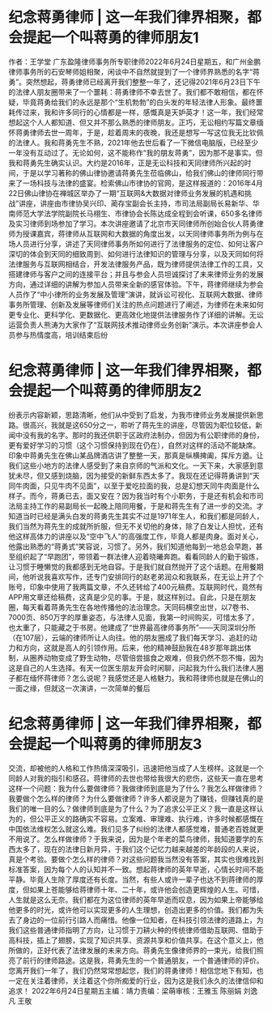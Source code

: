 # 纪念蒋勇律师 | 这一年我们律界相聚，都会提起一个叫蒋勇的律师朋友1

作者：王学堂 广东盈隆律师事务所专职律师2022年6月24日星期五，和广州金鹏律师事务所的石安琴师姐相聚，闲谈中不自然就提到了一个律师界熟悉的名字“蒋勇”。突然想起，蒋勇律师已经离开我们整整一年了，还记得2021年6月23日下午的法律人朋友圈带来了一个噩耗：蒋勇律师不幸去世了。我们都不敢相信，都在怀疑，毕竟蒋勇给我们的永远是那个“生机勃勃”的白头发的年轻法律人形象。最终噩耗传过来，我和许多同行的心情都是一样，感慨真是天妒英才！这一年，我们经常想起这个人人都知道、但又并不那么熟悉的律师朋友。正巧，无讼相约写篇文章缅怀蒋勇律师去世一周年，于是，趁着周末的夜晚，我还是想写一写这位我无比钦佩的法律人。我和蒋勇先生不熟，2021年他去世后看了一下微信电脑版，已经至少一年没有互动过了。无论如何，这不能称作“我的朋友蒋勇”，因为那不是事实。但我和蒋勇先生确实认识。大约是2016年，正是无讼科技和天同律师所兴起的时间，于是以学习著称的佛山律协邀请蒋勇先生莅临佛山，给我们佛山的律师同行带来了一场科技与法律的盛宴。检索佛山市律协的官网，是这样报道的：2016年4月22日佛山律协在禅城区举办了一期“互联网&大数据对律师业务发展的机遇和挑战”讲座，讲座由市律协吴兴印、蔺存宝副会长主持，市司法局副局长易新华、华南师范大学法学院副院长马栩生、市律协会长陈达成全程到会听课，650多名律师及实习律师到场参加了学习。本次讲座邀请了北京市天同律师所创始合伙人蒋勇律师为授课嘉宾，蒋律师从互联网和大数据的角度出发，以天同律师事务所为例与在场人员进行分享，讲述了天同律师事务所如何进行了法律服务的定位、如何让客户深切的体会到天同的细致周到、如何进行法律知识的管理与分享，以及天同如何将法律服务与互联网相结合，开发法律服务产品，既为律师提供法律工作的工具，又搭建律师与客户之间的连接平台；并且与参会人员坦诚探讨了未来律师业务的发展方向，通过详细的讲解为参加人员带来全新的感官体验。下午，蒋律师继续为参会人员作了“中小律所的业务发展及管理”演讲，就诉讼可视化、互联网大数据、律师事务所管理、创新及发展等律师们关注的热点问题进行了阐述，为律师在未来如何更专业化、更科学化、更数据化、更高效化地提供法律服务作了详细的讲解。无讼运营负责人熊涛为大家作了“互联网技术推动律师业务创新”演示。本次讲座参会人员参与热情度高，培训结束后纷

# 纪念蒋勇律师 | 这一年我们律界相聚，都会提起一个叫蒋勇的律师朋友2

纷表示内容新颖，思路清晰，他们从中受到了启发，为我市律师业务发展提供新思路。很高兴，我就是这650分之一，聆听了蒋先生的讲座，尽管因为职位较低，新闻中没有我的名字。那时的我还供职于区政府法制办，但因为有公职律师的身份，更有爱好学习的习惯（这个习惯保持到现在仍在），自然对这样的活动不能缺席。印象中蒋勇先生在佛山某品牌酒店讲了整整一天，那真是纵横捭阖，挥斥方遒。让我们这些小地方的法律人感受到了来自京师的气派和文化。一天下来，大家感到意犹未尽，但又感到烧脑，因为接受的新鲜东西太多了。我现在还记得蒋勇讲到“天同牛肉面，只见牛肉不见面”，以至于爱吃拉面的我，总是幻想天同牛肉面是什么样子。而今，蒋勇已去，面又安在？因为我当时有个小职务，于是还有机会和市司法局主持工作的易副局长一起晚上陪同用餐，于是和蒋先生有了进一步的交流。才知道当时已经是满头白发的蒋勇先生其实不过是1971年生人，和我们都是同龄人，我们当然为蒋先生的成就所折服，但无不关切他的身体，除了白发让人担忧，还有他这样高体力的讲座以及“空中飞人”的高强度工作，毕竟人都是肉身。面对关心，他露出熟悉的“蒋勇式”笑容说，习惯了。另外，我们知道他每到一地总会早跑，甚至组织起了“早跑团”，带领着一群法律人迎着晓曦奔跑。看看同龄人的勤于锻炼，让习惯于睡懒觉的我都感到无地自容。于是我们就自然抛开了这个话题。在用餐期间，他听说我喜欢写作，还专门安排同行的赵老弟润众和我联系，在无讼上开了个账号，印象中使用了我两篇文章，不久还转给了400元稿费。互联网时代，竟然有APP用文章还给稿费，这真是少见的事。于是，就这样别过。自此，只是在朋友圈，每天看着蒋勇先生在各地传播他的法治理念。天同码横空出世，以7卷书、7000页、850万字的厚重姿态，与法律人见面，我第一时间购买，可惜太多了，也太重了，只能藏之于书房。他建成了“世界最高律师事务所”——天同深圳分所（在107层），云端的律师所让人向往。他的朋友圈成了我们每天学习、追赶的动力和方向，这就是高人的引领作用。后来，他的精神鼓励我在48岁那年跳出体制，从圈养动物变成了野生动物，尽管倍尝搵食之艰难，但我仍然不怨不悔，因为这是自己的人生选择。有天一位医生朋友开会时闲聊，问起我为什么我们法律人圈子都在缅怀蒋律师？怎么说呢？我感觉还是人格魅力。我和蒋律师也就是在佛山的一面之缘，但就这一次演讲，一次简单的餐后

# 纪念蒋勇律师 | 这一年我们律界相聚，都会提起一个叫蒋勇的律师朋友3

交流，却被他的人格和工作热情深深吸引，迅速把他当成了人生榜样。这就是一个同龄人对我的指引和感召。蒋律师的去世也带给我很大的悲伤，这些天一直在思考这样一个问题：我为什么要做律师？我做律师到底是为了什么？我怎么样做律师？我要做个怎么样的律师？为什么要做律师？许多人都说是为了赚钱，但赚钱真的是我们的唯一目的么？做律师到底是为了什么？为了追求公平正义？我一直是这样认为的，但公平正义的路确实不容易。立案难、审理难、执行难，许多时候都感慨在中国依法维权怎么就这么难。我们见多了纠纷的法律人都感觉难，普通老百姓就更不用说了。怎么样做律师？于我来说，因为是个年老的菜鸟律师，我知道要学的东西太多了，现在的法律日新月异，于我们这个记忆力越来越差的年龄段的人来说，真是个考验。要做个怎么样的律师？对这些问题我当然没有答案，其实也很难找到标准答案，因为每个人的认知并不一致。想起蒋律师的英年早逝，心情长时间不能平静。毕竟人生除了厚度还有长度。当然，有些人或许一辈子也达不到蒋律师的厚度，但如果上苍能够给蒋律师十年、二十年，或许他会创造更辉煌的人生。可惜，人生就是这么无奈。我们都在为这位律师的英年早逝而叹息，因为如果上帝能够给他更多的时光，或许他可以实现更多的人生理想，创造出更多的价值。我们都为失去了身边的一位前行引路人而痛惜。他像一位知者，在科技引领法律的道路上，为我们这些普通律师指明了方向，让习惯于刀耕火种的传统律师借助互联网、借助于高科技，插上了翅膀，实现了知识共享、资源共享和价值共享。在这个意义上，他所做的，正好代表了法律发展的未来方向。蒋勇先生像律师界的一束光，给我们照亮了前行的律师路途。这是我，蒋勇先生的一个普通朋友，一个普通律师的评价。您离开我们一年了，我们仍然常常想起您，我们的蒋勇律师！相信您地下有知，也一定在关注着律师，关注着这个你所痴爱的行业，因为这是我们永久的法律信仰和追求！  2022年6月24日星期五主编：靖力责编：梁萌审核：王雅玉 陈丽娟 刘逸凡 王敬

